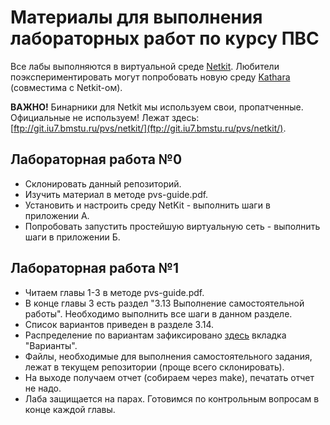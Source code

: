 # Материалы для выполнения лабораторных работ по курсу ПВС

Все лабы выполняются в виртуальной среде [Netkit](http://wiki.netkit.org).
Любители поэкспериментировать могут попробовать новую среду [Kathara](http://www.kathara.org) (совместима с Netkit-ом).

**ВАЖНО!** Бинарники для Netkit мы используем свои, пропатченные. Официальные не используем! Лежат здесь: [ftp://git.iu7.bmstu.ru/pvs/netkit/](ftp://git.iu7.bmstu.ru/pvs/netkit/).

## Лабораторная работа №0
  * Склонировать данный репозиторий.
  * Изучить материал в методе pvs-guide.pdf.
  * Установить и настроить среду NetKit - выполнить шаги в приложении А.
  * Попробовать запустить простейшую виртуальную сеть - выполнить шаги в приложении Б.

## Лабораторная работа №1
  * Читаем главы 1-3 в методе pvs-guide.pdf.
  * В конце главы 3 есть раздел "3.13 Выполнение самостоятельной работы". Необходимо выполнить все шаги в данном разделе.
  * Список вариантов приведен в разделе 3.14.
  * Распределение по вариантам зафиксировано [здесь](https://onedrive.live.com/view.aspx?cid=675c2531995571d6&page=view&resid=675C2531995571D6!73882&parId=675C2531995571D6!4241&authkey=!AMywrPcMiVAL3Pw&app=Excel) вкладка "Варианты".
  * Файлы, необходимые для выполнения самостоятельного задания, лежат в текущем репозитории (проще всего склонировать).
  * На выходе получаем отчет (собираем через make), печатать отчет не надо.
  * Лаба защищается на парах. Готовимся по контрольным вопросам в конце каждой главы.